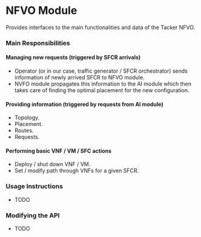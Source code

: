 # NFVO Module

Provides interfaces to the main functionalities and data of the Tacker NFVO.

### Main Responsibilities

#### Managing new requests (triggered by SFCR arrivals)

- Operator (or in our case, traffic generator / SFCR orchestrator) sends information of newly arrived SFCR to NFVO module.
- NVFO module propagates this information to the AI module which then takes care of finding the optimal placement for the new configuration. 

#### Providing information (triggered by requests from AI module)

- Topology.
- Placement.
- Routes.
- Requests.

#### Performing basic VNF / VM / SFC actions

- Deploy / shut down VNF / VM.
- Set / modify path through VNFs for a given SFCR.

### Usage Instructions

- TODO

### Modifying the API

- TODO
